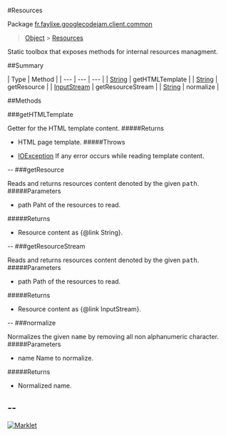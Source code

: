 #Resources

Package [fr.faylixe.googlecodejam.client.common](README.md)<br>
> [Object](../../../../java/lang/Object.md) > [Resources](Resources.md)

<p>Static toolbox that exposes methods for internal resources managment.</p>

##Summary


| Type | Method |
| --- | --- | --- |
| [String](../../../../java/lang/String.md) | getHTMLTemplate |
| [String](../../../../java/lang/String.md) | getResource |
| [InputStream](../../../../java/io/InputStream.md) | getResourceStream |
| [String](../../../../java/lang/String.md) | normalize |

##Methods

###getHTMLTemplate


Getter for the HTML template content.
#####Returns


* HTML page template.
#####Throws

* [IOException](../../../../java/io/IOException.md) If any error occurs while reading template content.

--
###getResource


Reads and returns resources content denoted by the
 given <tt>path</tt>.
#####Parameters


* path Paht of the resources to read.

#####Returns


* Resource content as {@link String}.

--
###getResourceStream


Reads and returns resources content denoted by the
 given <tt>path</tt>.
#####Parameters


* path Path of the resources to read.

#####Returns


* Resource content as {@link InputStream}.

--
###normalize


Normalizes the given <tt>name</tt> by removing
 all non alphanumeric character.
#####Parameters


* name Name to normalize.

#####Returns


* Normalized name.

--
---
[![Marklet](https://img.shields.io/badge/Generated%20by-Marklet-green.svg)](https://github.com/Faylixe/marklet)